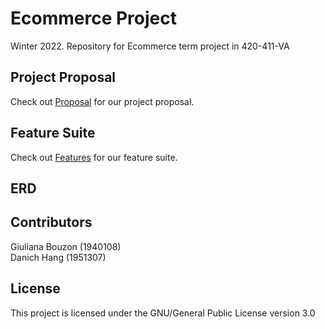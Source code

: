 # Ecommerce Project

Winter 2022. Repository for Ecommerce term project in 420-411-VA

## Project Proposal

Check out [Proposal](https://github.com/gbouzon/ecom-project/blob/main/documentation/proposal.md) for our project proposal.

## Feature Suite

Check out [Features](https://github.com/gbouzon/ecom-project/tree/main/acceptance) for our feature suite.

## ERD

## Contributors

Giuliana Bouzon (1940108) <br>
Danich Hang (1951307)

## License

This project is licensed under the GNU/General Public License version 3.0
